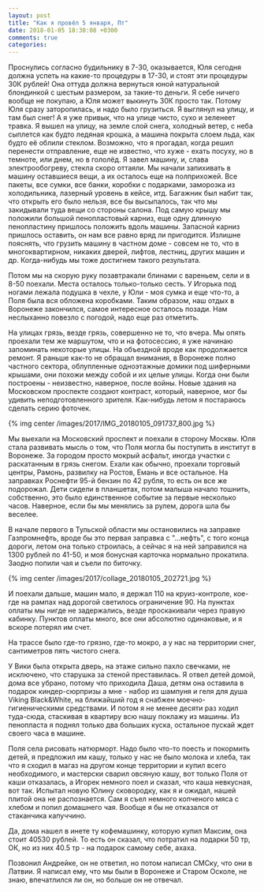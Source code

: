 ```yaml
---
layout: post
title: "Как я провёл 5 января, Пт"
date: 2018-01-05 18:30:08 +0300
comments: true
categories: 
---
```

Проснулись согласно будильнику в 7-30, оказывается, Юля сегодня должна успеть на какие-то процедуры в 17-30, и стоят эти процедуры 30К рублей! Она оттуда должна вернуться юной натуральной блондинкой с шестым размером, за такие-то деньги. Я себе ничего вообще не покупаю, а Юля может выкинуть 30К просто так. Потому Юля сразу заторопилась, и надо было грузиться. Я выглянул на улицу, и там был снег! А я уже привык, что на улице чисто, сухо и зеленеет травка. Я вышел на улицу, на земле слой снега, холодный ветер, с неба сыплется как будто ледяная крошка, а машина покрыта слоем льда, как будто её облили стеклом. Возможно, что я прогадал, когда решил перенести отправление, еще не известно, что хуже - ехать посуху, но в темноте, или днем, но в гололёд. Я завел машину, и, слава электрообогреву, стекла скоро оттаяли. Мы начали запихивать в машину оставшиеся вещи, а их осталось еще на полприхожей. Все пакеты, все сумки, все банки, коробки с подарками, заморозка из холодильника, лазерный уровень в кейсе, итд. Багажник был набит так, что открыть его было нельзя, все бы высыпалось, так что мы закидывали туда вещи со стороны салона. Под самую крышу мы положили большой пенопластовый карниз, еще одну длинную пенопластину пришлось положить вдоль машины. Запасной карниз пришлось оставить, он нам все равно вряд ли пригодится. Излишне пояснять, что грузить машину в частном доме - совсем не то, что в многоквартирном, никаких дверей, лифтов, лестниц, других машин и др. Когда-нибудь мы тоже достигнем такого результата.

Потом мы на скорую руку позавтракали блинами с вареньем, сели и в 8-50 поехали. Места осталось только-только сесть. У Игорька под ногами лежала подушка в чехле, у Юли - моя сумка и еще что-то, а Поля была вся обложена коробками. Таким образом, наш отдых в Воронеже закончился, самое интересное осталось позади. Нам неслыханно повезло с погодой, надо еще раз отметить. 

На улицах грязь, везде грязь, совершенно не то, что вчера. Мы опять проехали тем же маршутом, что и на фотосессию, я уже начинаю запоминать некоторые улицы. На объездной вроде как продолжается ремонт. Я раньше как-то не обращал внимания, в Воронеже полно частного сектора, облупленные одноэтажные домики под шиферными крышами, они похожи между собой и их целые улицы. Когда они были построены - неизвестно, наверное, после войны. Новые здания на Московском проспекте создают контраст, который, наверное, мог бы удивить неподготовленного зрителя. Как-нибудь летом я постараюсь сделать серию фоточек. 

{% img center /images/2017/IMG_20180105_091737_800.jpg %}

Мы выехали на Московский проспект и поехали в сторону Москвы. Юля стала развивать мысль о том, что Поля могла бы поступить в институт в Воронеже. За городом просто мокрый асфальт, иногда участки с раскатанным в грязь снегом. Ехали как обычно, проехали торговый центры, Рамонь, развилку на Ростов, Емань и все остальное. На заправках Роснефти 95-й бензин по 42 рубля, то есть он все же подорожал. Дети сидели в планшетах, потом малыша начало тошнить, собственно, это было единственное событие за первые несколько часов. Наверное, если бы мы менялись за рулем, дорога шла бы веселее.

В начале первого в Тульской области мы остановились на заправке Газпромнефть, вроде бы это первая заправка с "...нефть", с того конца дороги, летом она только строилась, а сейчас я на ней заправился на 1300 рублей по 41-50, и моя бонусная карточка нормально прокатила. Заодно попили чая и съели по биточку.

{% img center /images/2017/collage_20180105_202721.jpg %}

И поехали дальше, машин мало, я держал 110 на круиз-контроле, кое-где на рампах над дорогой светилось ограничение 90. На пунктах оплаты мы нигде не задержались, везде проскакивали через правую кабинку. Пунктов оплаты много, все они абсолютно одинаковые, и я вскоре потерял им счет. 

На трассе было где-то грязно, где-то мокро, а у нас на территории снег, сантиметров пять чистого снега.


У Вики была открыта дверь, на этаже сильно пахло свечками, не исключено, что старушка за стеной преставилась. Я отвел детей домой, дома все убрано, потому что приходила Даша, детям она оставила в подарок киндер-сюрпризы а мне - набор из шампуня и геля для душа Viking Black&White, на ближайший год я снабжен моечно-гигиеническими средствами. И потом я не менее десяти раз ходил туда-сюда, стаскивая в квартиру всю нашу поклажу из машины. Из пенопласта я поднял только два больших куска, остальное пускай ждет своего часа в машине.

Поля села рисовать натюрморт. Надо было что-то поесть и покормить детей, я предложил им кашу, только у нас не было молока и хлеба, так что я сходил в магаз на другом конце территории и купил всего необходимого, и мастерски сварил овсяную кашу, вот только Поля от каши отказалась, а Игорек немного поел и сказал, что каша невкусная, вот так. Испытал новую Юлину сковородку, как я и ожидал, нашей плитой она не распознается. Сам я съел немного копченого мяса с хлебом и попил домашнего чая. Вообще я бы не отказался от стаканчика капуччино.

Да, дома нашел в инете ту кофемашинку, которую купил Максим, она стоит 40530 рублей. То есть он сказал, что потратил на подарки 50 тр, ОК, но из них 40.5 тр - на подарок самому себе, ахаха.

Позвонил Андрейке, он не ответил, но потом написал СМСку, что они в Латвии. Я написал ему, что мы были в Воронеже и Старом Осколе, не знаю, впечатлился ли он, но больше он не отвечал.
